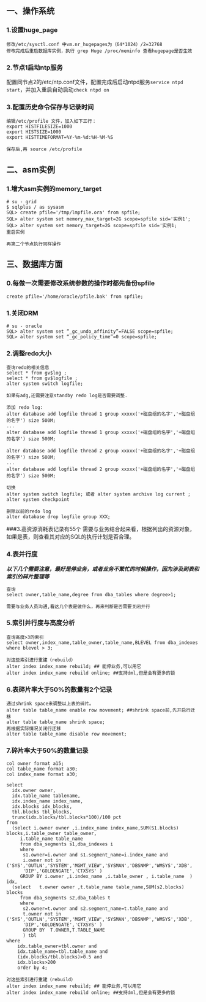 ## 一、操作系统
### 1.设置huge_page
```
修改/etc/sysctl.conf 中vm.nr_hugepages为（64*1024）/2=32768
修改完成后重启数据库实例，执行 grep Huge /proc/meminfo 查看hugepage是否生效
```

### 2.节点1启动ntp服务

配置同节点2的/etc/ntp.conf文件，配置完成后启动ntpd服务`service ntpd start`，并加入重启自动启动`check ntpd on`


### 3.配置历史命令保存与记录时间
```
编辑/etc/profile 文件，加入如下三行：
export HISTFILESIZE=1000
export HISTSIZE=1000
export HISTTIMEFORMAT=%Y-%m-%d:%H-%M-%S

保存后,再 source /etc/profile
```

## 二、asm实例
### 1.增大asm实例的memory_target
```
# su - grid
$ sqlplus / as sysasm
SQL> create pfile='/tmp/lmpfile.ora' from spfile;
SQL> alter system set memory_max_target=2G scope=spfile sid='实例1';
SQL> alter system set memory_target=2G scope=spfile sid='实例1;
重启实例

再第二个节点执行同样操作
```

## 三、数据库方面
### 0.每做一次需要修改系统参数的操作时都先备份spfile
```
create pfile='/home/oracle/pfile.bak' from spfile;
```

### 1.关闭DRM
```
# su - oracle
SQL> alter system set “_gc_undo_affinity”=FALSE scope=spfile;
SQL> alter system set “_gc_policy_time”=0 scope=spfile;
```

### 2.调整redo大小
```
查询redo的相关信息
select * from gv$log ;
select * from gv$logfile ;
alter system switch logfile;

如果有adg,还需要注意standby redo log是否需要调整.

添加 redo log:
alter database add logfile thread 1 group xxxxx('+磁盘组的名字','+磁盘组的名字') size 500M;
...
alter database add logfile thread 1 group xxxxx('+磁盘组的名字','+磁盘组的名字') size 500M;

alter database add logfile thread 2 group xxxxx('+磁盘组的名字','+磁盘组的名字') size 500M;
...
alter database add logfile thread 2 group xxxxx('+磁盘组的名字','+磁盘组的名字') size 500M;

切换
alter system switch logfile; 或者 alter system archive log current ;
alter system checkpoint

删除以前的redo log
alter database drop logfile group XXX;
````

###3.高资源消耗表记录有55个
需要与业务结合起来看，根据列出的资源对象，如果是表，则查看其对应的SQL的执行计划是否合理。


### 4.表并行度
_**以下几个需要注意，最好是停业务，或者业务不繁忙的时候操作，因为涉及到表和索引的碎片整理等**_

```
查询
select owner,table_name,degree from dba_tables where degree>1;

需要与业务人员沟通,看这几个表是做什么，再来判断是否需要关闭并行
```

### 5.索引并行度与高度分析
```
查询高度>3的索引
select owner,index_name,table_owner,table_name,BLEVEL from dba_indexes where blevel > 3;

对这些索引进行重建（rebuild）
alter index index_name rebuild; ## 能停业务,可以用它
alter index index_name rebuild online; ##支持dml,但是会有更多的锁
```

### 6.表碎片率大于50%的数量有2个记录
```
通过shrink space来调整以上表的碎片。
alter table table_name enable row movement; ##shrink space前,先开启行迁移
alter table table_name shrink space;
再根据实际情况关闭行迁移
alter table table_name disable row movement;
```

### 7.碎片率大于50%的数量记录
```
col owner format a15;
col table_name format a30;
col index_name format a30;

select
  idx.owner owner,
  idx.table_name tablename,
  idx.index_name index_name,
  idx.blocks idx_blocks,
  tbl.blocks tbl_blocks,
  trunc(idx.blocks/tbl.blocks*100)/100 pct
from
  (select i.owner owner ,i.index_name index_name,SUM(S1.blocks) blocks,i.table_owner table_owner,
	 i.table_name table_name
	 from dba_segments s1,dba_indexes i
	 where
	  s1.owner=i.owner and s1.segment_name=i.index_name and
	  i.owner not in ('SYS','OUTLN','SYSTEM','MGMT_VIEW','SYSMAN','DBSNMP','WMSYS','XDB',
	  'DIP','GOLDENGATE','CTXSYS' )
	 GROUP BY i.owner ,i.index_name ,i.table_owner , i.table_name  ) idx,
  (select	t.owner owner ,t.table_name table_name,SUM(s2.blocks) blocks
	 from dba_segments s2,dba_tables t
	 where
	  s2.owner=t.owner and s2.segment_name=t.table_name and
	  t.owner not in ('SYS','OUTLN','SYSTEM','MGMT_VIEW','SYSMAN','DBSNMP','WMSYS','XDB',
	  'DIP','GOLDENGATE','CTXSYS' )
	  GROUP BY  T.OWNER,T.TABLE_NAME
	  ) tbl
where
	idx.table_owner=tbl.owner and
	idx.table_name=tbl.table_name and
	(idx.blocks/tbl.blocks)>0.5 and
	idx.blocks>200
	order by 4;

对这些索引进行重建（rebuild）
alter index index_name rebuild; ## 能停业务,可以用它
alter index index_name rebuild online; ##支持dml,但是会有更多的锁
```
